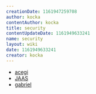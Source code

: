 ```yaml
---
creationDate: 1161947259708 
author: kocka 
contentAuthor: kocka 
title: security 
contentUpdateDate: 1161949633241 
name: security 
layout: wiki 
date: 1161949633241 
creator: kocka 
---
```

*   [acegi](acegi.html)
*   [JAAS](JAAS.html)
*   [gabriel](gabriel.html)




